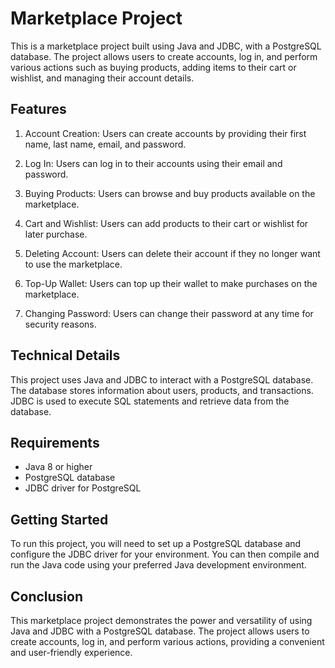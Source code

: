 # Marketplace Project

This is a marketplace project built using Java and JDBC, with a PostgreSQL database. The project allows users to create accounts, log in, and perform various actions such as buying products, adding items to their cart or wishlist, and managing their account details.

## Features

1. Account Creation: Users can create accounts by providing their first name, last name, email, and password.

2. Log In: Users can log in to their accounts using their email and password.

3. Buying Products: Users can browse and buy products available on the marketplace.

4. Cart and Wishlist: Users can add products to their cart or wishlist for later purchase.

5. Deleting Account: Users can delete their account if they no longer want to use the marketplace.

6. Top-Up Wallet: Users can top up their wallet to make purchases on the marketplace.

7. Changing Password: Users can change their password at any time for security reasons.

## Technical Details

This project uses Java and JDBC to interact with a PostgreSQL database. The database stores information about users, products, and transactions. JDBC is used to execute SQL statements and retrieve data from the database.

## Requirements

- Java 8 or higher
- PostgreSQL database
- JDBC driver for PostgreSQL

## Getting Started

To run this project, you will need to set up a PostgreSQL database and configure the JDBC driver for your environment. You can then compile and run the Java code using your preferred Java development environment.

## Conclusion

This marketplace project demonstrates the power and versatility of using Java and JDBC with a PostgreSQL database. The project allows users to create accounts, log in, and perform various actions, providing a convenient and user-friendly experience.
